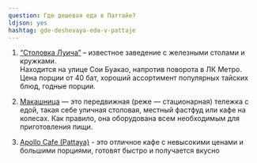 ```yaml
---
question: Где дешевая еда в Паттайе?
ldjson: yes
hashtag: gde-deshevaya-eda-v-pattaje
---
```


1. [“Столовка Луича”](https://goo.gl/maps/GsCa7A5xdjMx87iV8) – известное заведение с железными столами и кружками.  
    Находится на улице Сои Буакао, напротив поворота в ЛК Метро.  
    Цена порции от 40 бат, хороший ассортимент популярных тайских блюд, годные порции.

2. [Макашница](https://goo.gl/maps/sbqCTfRD9Bwv6F1n8) — это передвижная (реже — стационарная) тележка с едой, такая себе уличная столовая, местный фастфуд или кафе на колесах. Как правило, она оборудована всем необходимым для приготовления пищи.

3. [Apollo Cafe (Pattaya)](https://goo.gl/maps/74xv4CBwrYBeiKJw5) - это отличное кафе с невысокими ценами и большими порциями, готовят быстро и получается вкусно
